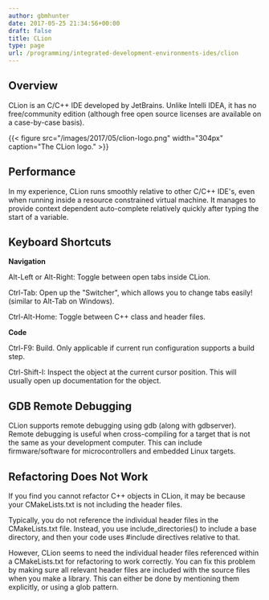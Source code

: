 ```yaml
---
author: gbmhunter
date: 2017-05-25 21:34:56+00:00
draft: false
title: CLion
type: page
url: /programming/integrated-development-environments-ides/clion
---
```


## Overview

CLion is an C/C++ IDE developed by JetBrains. Unlike Intelli IDEA, it has no free/community edition (although free open source licenses are available on a case-by-case basis).

{{< figure src="/images/2017/05/clion-logo.png" width="304px" caption="The CLion logo."  >}}

## Performance

In my experience, CLion runs smoothly relative to other C/C++ IDE's, even when running inside a resource constrained virtual machine. It manages to provide context dependent auto-complete relatively quickly after typing the start of a variable.

## Keyboard Shortcuts

**Navigation**

Alt-Left or Alt-Right: Toggle between open tabs inside CLion.

Ctrl-Tab: Open up the "Switcher", which allows you to change tabs easily! (similar to Alt-Tab on Windows).

Ctrl-Alt-Home: Toggle between C++ class and header files.

**Code**

Ctrl-F9: Build. Only applicable if current run configuration supports a build step.

Ctrl-Shift-I: Inspect the object at the current cursor position. This will usually open up documentation for the object.

## GDB Remote Debugging

CLion supports remote debugging using gdb (along with gdbserver). Remote debugging is useful when cross-compiling for a target that is not the same as your development computer. This can include firmware/software for microcontrollers and embedded Linux targets.

## Refactoring Does Not Work

If you find you cannot refactor C++ objects in CLion, it may be because your CMakeLists.txt is not including the header files.

Typically, you do not reference the individual header files in the CMakeLists.txt file. Instead, you use include_directories() to include a base directory, and then your code uses #include directives relative to that.

However, CLion seems to need the individual header files referenced within a CMakeLists.txt for refactoring to work correctly. You can fix this problem by making sure all relevant header files are included with the source files when you make a library. This can either be done by mentioning them explicitly, or using a glob pattern.
